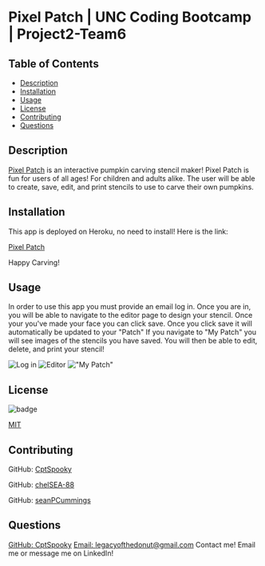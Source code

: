 # Pixel Patch | UNC Coding Bootcamp | Project2-Team6 

 ## Table of Contents
  - [Description](#Description)
  - [Installation](#Installation)
  - [Usage](#Usage)
  - [License](#License)
  - [Contributing](#Contributing)
  - [Questions](#Questions)

  ## Description

  [Pixel Patch](https://project-2-team6.herokuapp.com/editor) is an interactive pumpkin carving stencil maker! Pixel Patch is fun for users of all ages! For children and adults alike. 
  The user will be able to create, save, edit, and print stencils to use to carve their own pumpkins. 

  ## Installation
  This app is deployed on Heroku, no need to install! 
  Here is the link: 

  [Pixel Patch](https://project-2-team6.herokuapp.com/editor) 
  
  Happy Carving!

  ## Usage
  In order to use this app you must provide an email log in. Once you are in, you will be able to navigate to the editor page to design your stencil. Once your you've made your face you can click save. Once you click save it will automatically be updated to your "Patch" If you navigate to "My Patch" you will see images of the stencils you have saved. You will then be able to edit, delete, and print your stencil! 
  
  ![Log in](https://user-images.githubusercontent.com/63686990/95408791-4e126880-08ee-11eb-93d3-cc69fa2d0463.png)
  ![Editor](https://user-images.githubusercontent.com/63686990/95409205-253ea300-08ef-11eb-9be5-a81a020173a5.png)
  !["My Patch"](https://user-images.githubusercontent.com/63686990/95409320-5a4af580-08ef-11eb-8fdb-afd6c024b0d4.png)

  ## License
  ![badge](https://img.shields.io/badge/License-MIT-yellow.svg)

  [MIT](https://opensource.org/licenses/MIT)

  ## Contributing
   GitHub: [CptSpooky](https://github.com/CptSpooky)

   GitHub: [chelSEA-88](https://github.com/ChelSEA-88)
   
   GitHub: [seanPCummings](https://github.com/SeanPCummings)

  ## Questions
  [GitHub: CptSpooky](https://github.com/CptSpooky)
  [Email: legacyofthedonut@gmail.com](legacyofthedonut@gmail.com)
  Contact me! Email me or message me on LinkedIn!

  
